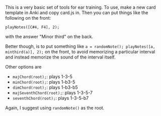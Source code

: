 This is a very basic set of tools for ear training. To use, make a new card template in Anki and copy card.js in. Then you can put things like the following on the front:

```playNotes([C#4, F4], 2);```

with the answer "Minor third" on the back. 

Better though, is to put something like ```a = randomNote(); playNotes([a, minthird(a)], 2);``` on the front, to avoid memorizing a particular interval and instead memorize the sound of the interval itself.

Other options are 
- ```majChord(root);```: plays 1-3-5
- ```minChord(root);```: plays 1-b3-5
- ```dimChord(root);```: plays 1-b3-b5
- ```majSeventhChord(root);```: plays 1-3-5-7
- ```seventhChord(root);```: plays 1-3-5-b7

Again, I suggest using ```randomNote()``` as the root.
